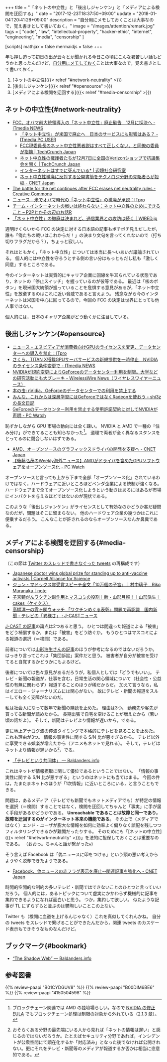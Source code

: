 +++
title = "「ネットの中立性」と「後出しジャンケン」と「メディアによる検閲を迂回する」"
date =  "2017-12-23T18:37:50+09:00"
update = "2018-01-04T20:41:28+09:00"
description = "自分用にメモしておくことは大事なので，覚え書きとして書いておく。"
image = "/images/attention/remark.jpg"
tags = [ "code", "law", "intellectual-property", "hacker-ethic", "internet", "engineering", "media", "censorship" ]

[scripts]
  mathjax = false
  mermaidjs = false
+++

年も押し迫って初日の出が云々とか聞かれる今日この頃にこんな暑苦しい話もどうかと思ったんだけど，[自分用にメモしておく](http://www.hyuki.com/dream/log.html "あなた自身の航海日誌")ことは大事なので，覚え書きとして書いておく。

1. [ネットの中立性]({{< relref "#network-neutrality" >}})
1. [後出しジャンケン]({{< relref "#opensource" >}})
1. [メディアによる検閲を迂回する]({{< relref "#media-censorship" >}})

## ネットの中立性{#network-neutrality}

- [FCC、オバマ前大統領導入の「ネット中立性」廃止勧告　12月に採決へ - ITmedia NEWS](http://www.itmedia.co.jp/news/articles/1711/22/news062.html)
    - [「ネット中立性」が米国で廃止へ　日本のサービスにも影響はある？ - ITmedia PC USER](http://www.itmedia.co.jp/pcuser/articles/1711/26/news011.html)
    - [FCC現委員長のネット中立性悪者説はすべて正しくない、と同僚の委員が指摘  |  TechCrunch Japan](https://jp.techcrunch.com/2017/12/01/2017-11-30-fcc-commissioner-clyburn-takes-down-chairmans-net-neutrality-doom-and-gloom/)
    - [ネット中立性の擁護者たちが12月7日に全国のVerizonショップで抗議集会を開く  |  TechCrunch Japan](https://jp.techcrunch.com/2017/11/25/2017-11-22-net-neutrality-advocates-plan-protests-for-december-7-at-verizon-stores/)
    - [インターネットはすでに死んでいる* | 辺境社会研究室](https://youkoseki.tumblr.com/post/167900801310/network-unneutrality)
    - [ネット中立性撤廃に反対する公開書簡をテクノロジ分野の先駆者らが投稿 - CNET Japan](https://japan.cnet.com/article/35111780/)
- [The battle for the net continues after FCC erases net neutrality rules - Creative Commons](https://creativecommons.org/2017/12/15/battle-net-continues-fcc-erases-net-neutrality-rules/)
- [ニュース - 米でオバマ時代の「ネット中立性」の撤廃が承認：ITpro](http://itpro.nikkeibp.co.jp/atcl/news/17/121502874/?rt=nocnt)
- [チーム・インターネットの戦いは終わらない：ネット中立性のためにできること – P2Pとかその辺のお話R](http://p2ptk.org/net-neutrality/662)
- [「ネット中立性」の撤廃は決まれど、通信業界との攻防は続く｜WIRED.jp](https://wired.jp/2017/12/21/net-neutrality-fight-moves-to-courts/)

週明けくらいから FCC の決定に対する日本語の記事もボチボチ見えだしたが，誰も「俺たちの戦いはこれからだ！」の決まり文句を言ってくれないので（打ち切りフラグだから？），ちょっと寂しい。

それはともかく，「ネット中立性」については本当に長～いあいだ議論されている。
個人的には中立性を守ろうとする側の言い分はもっともだし私も「激しく同意」するところである。

今のインターネットは実質的にキャリア企業に回線を牛耳られている状態であり，ネットの「停止スイッチ」を握っているのが彼等である。
最近は「核のボタン」を現米国大統領が握っていることを危惧する意見があるが，「ネット中立性」を放棄するのはこれに近い脅威であると言えよう。
残念ながら今のインターネットは米国を中心に回ってるので，今回の FCC の決定は世界にとっても他人事ではない。

個人的には，日本のキャリア企業がどう動くかに注目している。

## 後出しジャンケン{#opensource}

- [ニュース - エヌビディアが消費者向けGPUのライセンスを変更、データセンターへの導入を禁止：ITpro](http://itpro.nikkeibp.co.jp/atcl/news/17/122002893/?rt=nocnt)
- [さくら、TITAN X搭載GPUサーバサービスの新規提供を一時停止　NVIDIAのライセンス条件変更で - ITmedia NEWS](http://www.itmedia.co.jp/news/articles/1712/22/news071.html)
- [NVIDIAが規約変更によりGeForceのデータセンター利用を制限。大学などの研究活動にも大ブレーキ - WirelessWire News（ワイヤレスワイヤーニュース）](https://wirelesswire.jp/2017/12/62658/)
- [本の虫: nVidia、GeForceのデータセンターでの利用を禁止する](https://cpplover.blogspot.jp/2017/12/nvidiageforce.html)
- [みんな、これからは深層学習にはGeForceではなくRadeonを使おう - shi3zの長文日記](http://d.hatena.ne.jp/shi3z/20171223/1513980907)
- [GeForceのデータセンター利用を禁止する使用許諾契約に対してNVIDIAが声明  - PC Watch](https://pc.watch.impress.co.jp/docs/news/1099/481/index.html)

恥ずかしながら GPU 市場の動向には全く疎い。
NVIDIA と AMD で一種の「住み分け」ができてることも知らなかった[^gpu1]。
道理で両者が全く異なるスタンスをとってるのに競合しないはずである。

[^gpu1]: ブロックチェーン関連では AMD の独壇場らしい。なので [NVIDIA の修正 EULA](http://www.nvidia.com/content/DriverDownload-March2009/licence.php?lang=us&type=GeForce "License For Customer Use of NVIDIA GeForce Software") でもブロックチェーン処理は制限の対象から外れている（2.1.3 章）。

- [AMD、オープンソースのグラフィックスドライバの開発を支援へ - CNET Japan](https://japan.cnet.com/article/20356020/)
- [【後藤弘茂のWeekly海外ニュース】AMDがドライバを含めたGPUソフトウェアをオープンソース化  - PC Watch](https://pc.watch.impress.co.jp/docs/column/kaigai/736647.html)

オープンソースと言っても上から下まで全部「オープンソース化」されているわけではなく，ハードウェアに近いところほどベンダ企業による統制が強くなる。
ハードウェアまで全てオープンソース化しようという動きはあるにはあるが市場にインパクトを与えるほどではないのが現状である。

このような「後出しジャンケン」がライセンスとして有効なのかどうか甚だ疑問なのだが，問題はそこに留まらない。
他のハードウェア企業の幾つかはこれに便乗するだろう。
こんなことが許されるのならオープンソースなんか鼻糞である。

## メディアによる検閲を迂回する{#media-censorship}

（この節は [Twitter のスレッドで書きなぐった tweets](https://twitter.com/spiegel_2007/status/943788617268207616) の再構成です）

- [Japanese doctor wins global prize for standing up to anti-vaccine activists | Cornell Alliance for Science](https://allianceforscience.cornell.edu/blog/japanese-doctor-wins-global-prize-standing-anti-vaccine-activists)
- [ジョン・マドックス賞受賞スピーチ全文「10万個の子宮」｜村中璃子　Riko Muranaka｜note](https://note.mu/rikomuranaka/n/n64eb122ac396)
- [子宮頸がんワクチン副作用とマスコミの役割｜新・山形月報！｜山形浩生｜cakes（ケイクス）](https://cakes.mu/posts/18760)
- [高橋洋一の霞ヶ関ウォッチ 「ワクチンめぐる表彰」問題で再認識　国内新聞・テレビの「異様さ」 : J-CASTニュース](https://www.j-cast.com/2017/12/14316605.html?p=all)

[J-CAST の記事](https://www.j-cast.com/2017/12/14316605.html?p=all "高橋洋一の霞ヶ関ウォッチ 「ワクチンめぐる表彰」問題で再認識　国内新聞・テレビの「異様さ」 : J-CASTニュース")の論点は2つあると思う。
ひとつは間違った報道による「被害」をどう補償するか，または「被害」をどう防ぐか。
もうひとつはマスコミによる報道の選択（＝検閲）である。

前者については[山形浩生さんの記事](https://cakes.mu/posts/18760 "子宮頸がんワクチン副作用とマスコミの役割｜新・山形月報！｜山形浩生｜cakes")のほうが参考になるのではないだろうか。
はっきり言ってこれは「集団訴訟」案件だと思う。
被害者が自分が被害を受けてると自覚するかどうかにもよるけど。

後者については色々意見があるだろうが，私個人としては「どうでもいい」。
テレビ・新聞の報道が，仕事を含む，日常生活の関心領域について（社会性・公益性の有無に関わらず）報道することのほうが稀だからだ。
加えて言うなら，私はイエロー・ジャーナリズムには関心がない。
故にテレビ・新聞の報道をスルーしても全く支障がないのだ。

私は社会人になって数年で新聞の購読を止めた。
理由は3つ。
勤務先や客先が買ってる新聞が読めたから。
長期出張で自宅を空けることが増えたから（若い頃の話だよ）。
そして，新聞はテレビより情報が遅いから，である。

更に地上アナログ波の停波タイミングで本格的にテレビを見ることを止めた。
これも理由が3つ。
情報の事実性に関する S/N 比が悪すぎるから。
テレビ以外に享受できる娯楽が増えたから（アニメもネットで見れる）。
そして，テレビはネットより情報が遅いから[^media1]，でる。

[^media1]: おそらくある分野の最先端にいる人から見れば「ネットの情報は遅い」と感じるのではないだろうか。たとえばセキュリティ分野であれば，インシデントが公衆空間にて顕在化するか「対応済み」となった後でなければ公開されない。更にそれをテレビ・新聞等のメディアが報道するか否かは相当に恣意的である。

- [「テレビという共同体」 — Baldanders.info](https://baldanders.info/blog/000307/)

これはネットが情報摂取に関して優位であるということではない。
「情報の事実性に関する S/N 比が悪すぎる」というのはネットにも当てはまる。
今回の件は，たまたまネットのほうが「1次情報」に近いところにいる，と言うこともできる。

問題は，あるメディア（テレビでも新聞でもネットメディアでも）が特定の情報を選択（＝検閲）することではなく，検閲を迂回してちゃんと「事実」に手が届く手段があるかどうかである。
**Unreachable であることは故障と同一であり，故障を迂回するのがインターネット本来の機能である**。
その上で（メディアではなく）エンド・ユーザが膨大な情報を如何に効率よく偏りなく誤配を残しつつフィルタリングできるかが難問だったりする。
そのためにも「[ネットの中立性]({{< relref "#network-neutrality" >}})」を法的に担保しておくことは重要なのである。
（おおっ。ちゃんと話が繋がった`w`）

そう言えば Facebook は「偽ニュースに印をつける」という頭の悪い考えからようやく脱却できたようである。

- [Facebook、偽ニュースの赤フラグ表示を廃止--関連記事を強化へ - CNET Japan](https://japan.cnet.com/article/35112356/)

時間的空間的な制約の多いテレビ・新聞ではできないことのひとつと言っていいだろう。
個人的には，あるトピックについて虚実にかかわらず機械的に記事を集約できるようになれば面白いと思う。
つか，集約して欲しい。
似たような記事が TL にずらずらと並ぶのは鬱陶しいことこの上ない。

Twitter も（検閲に血道を上げるんじゃなく）これを真似してくれんかね。
自分の tweets をスレッドで繋げることができたんだから，関連 tweets のカスケード表示もできそうなものなんだけど。

## ブックマーク{#bookmark}

- [“The Shadow Web” — Baldanders.info](https://baldanders.info/blog/000599/)

## 参考図書

{{% review-paapi "B01CYDGUV8" %}} <!-- CODE VERSION 2.0 -->
{{% review-paapi "B00DIM6BE6" %}} <!-- インテンション・エコノミー -->
{{% review-paapi "4150504598" %}} <!-- フィルターバブル -->
